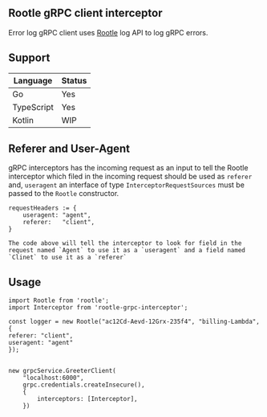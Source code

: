 ## Rootle gRPC client interceptor 

Error log gRPC client uses [Rootle](https://github.com/telia-oss/rootle#grpc-structure) log API to log gRPC errors.

## Support 

| Language      | Status |
| ------------- | ------------- |
| Go            |Yes |
| TypeScript    |Yes  |
| Kotlin        | WIP|

## Referer and User-Agent

gRPC interceptors has the incoming request as an input to tell the Rootle interceptor which filed in the incoming request should be used as `referer` and, `useragent` an interface of type `InterceptorRequestSources` must be passed to the `Rootle` constructor. 

```
requestHeaders := {
    useragent: "agent",
    referer:   "client",
}

The code above will tell the interceptor to look for field in the request named `Agent` to use it as a `useragent` and a field named `Clinet` to use it as a `referer`
```

## Usage

```
import Rootle from 'rootle';
import Interceptor from 'rootle-grpc-interceptor';

const logger = new Rootle("ac12Cd-Aevd-12Grx-235f4", "billing-Lambda", {
referer: "client",
useragent: "agent"
});


new grpcService.GreeterClient(
    "localhost:6000",
    grpc.credentials.createInsecure(),
    {
        interceptors: [Interceptor],
    })

```
